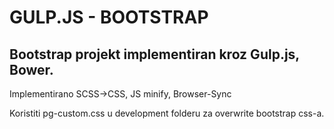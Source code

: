# GULP.JS - BOOTSTRAP
## Bootstrap projekt implementiran kroz Gulp.js, Bower.

Implementirano SCSS->CSS, JS minify, Browser-Sync

Koristiti pg-custom.css u development folderu za overwrite bootstrap css-a.
